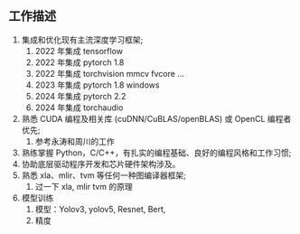 ## 工作描述
1. 集成和优化现有主流深度学习框架;
	1. 2022 年集成 tensorflow
	2. 2022 年集成 pytorch 1.8
	3. 2022 年集成 torchvision mmcv fvcore ...
	4. 2023 年集成 pytorch 1.8 windows
	5. 2024 年集成 pytorch 2.2
	6. 2024 年集成 torchaudio
2. 熟悉 CUDA 编程及相关库 (cuDNN/CuBLAS/openBLAS) 或 OpenCL 编程者优先;
	1. 参考永涛和周川的工作
3. 熟练掌握 Python，C/C++，有扎实的编程基础、良好的编程风格和工作习惯;
4. 协助底层驱动程序开发和芯片硬件架构涉及。
5. 熟悉 xla、mlir、tvm 等任何一种图编译器框架;
	1. 过一下 xla, mlir tvm 的原理
6. 模型训练
	1. 模型：Yolov3, yolov5, Resnet, Bert, 
	2. 精度